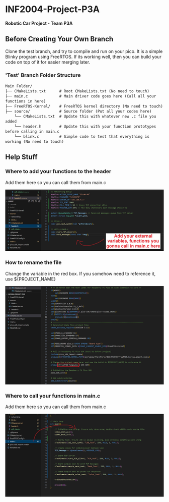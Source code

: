 # INF2004-Project-P3A
**Robotic Car Project - Team P3A**

## Before Creating Your Own Branch
Clone the test branch, and try to compile and run on your pico. It is a simple Blinky program using FreeRTOS. If its working well, then you can build your code on top of it for easier merging later.

### 'Test' Branch Folder Structure
    Main Folder/
    ├── CMakeLists.txt      # Root CMakeLists.txt (No need to touch)
    ├── main.c              # Main driver code goes here (Call all your functions in here)
    ├── FreeRTOS-Kernel/    # FreeRTOS kernel directory (No need to touch)
    ├── source/             # Source folder (Put all your codes here)
        └── CMakeLists.txt  # Update this with whatever new .c file you added
        └── header.h        # Update this with your function prototypes before calling in main.c
        └── blink.c         # Simple code to test that everything is working (No need to touch)

## Help Stuff

### Where to add your functions to the header
Add them here so you can call them from main.c

![Header](Images/header.jpg "header.h")


### How to rename the file
Change the variable in the red box. If you somehow need to reference it, use ${PROJECT_NAME}

![Rename](Images/rename.jpg "Rename")

### Where to call your functions in main.c
Add them here so you can call them from main.c

![Rename](Images/main.jpg "Main")